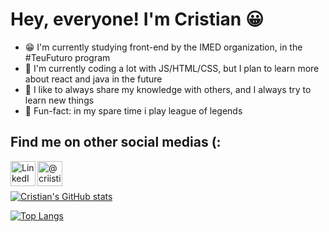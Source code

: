 # Hey, everyone! I'm Cristian 😀

- 😁 I'm currently studying front-end by the IMED organization, in the #TeuFuturo program
- 🤯 I'm currently coding a lot with JS/HTML/CSS, but I plan to learn more about react and java in the future
- 🧐 I like to always share my knowledge with others, and I always try to learn new things
- 🥴 Fun-fact: in my spare time i play league of legends

## Find me on other social medias (:
[<img align="left" alt="LinkedIn/cristian martini/" width="40px" src="https://cdn.jsdelivr.net/npm/simple-icons@v3/icons/linkedin.svg" />][linkedin]
[<img align="left" alt="@criistiinoo | Instagram" width="40px" src="https://cdn.jsdelivr.net/npm/simple-icons@v3/icons/instagram.svg" />][instagram]

<br><br>

[![Cristian's GitHub stats](https://github-readme-stats.vercel.app/api?username=CristianC12)](https://github.com/anuraghazra/github-readme-stats)


[![Top Langs](https://github-readme-stats.vercel.app/api/top-langs/?username=CristianC12&langs_count=7&layout=compact)](https://github.com/anuraghazra/github-readme-stats)

[linkedin]: https://www.linkedin.com/in/cristian-martini-78bb92210/
[instagram]: https://www.instagram.com/criistiinoo/
